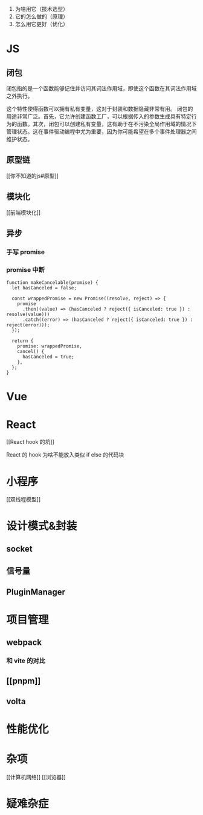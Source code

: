 
1. 为啥用它（技术选型）
2. 它的怎么做的（原理）
3. 怎么用它更好（优化）

# JS

## 闭包
闭包指的是一个函数能够记住并访问其词法作用域，即使这个函数在其词法作用域之外执行。


这个特性使得函数可以拥有私有变量，这对于封装和数据隐藏非常有用。
闭包的用途非常广泛。首先，它允许创建函数工厂，可以根据传入的参数生成具有特定行为的函数。其次，闭包可以创建私有变量，这有助于在不污染全局作用域的情况下管理状态。这在事件驱动编程中尤为重要，因为你可能希望在多个事件处理器之间维护状态。


## 原型链
[[你不知道的js#原型]]

## 模块化
[[前端模块化]]

## 异步
### 手写 promise

### promise 中断
```
function makeCancelable(promise) {
  let hasCanceled = false;

  const wrappedPromise = new Promise((resolve, reject) => {
    promise
      .then((value) => (hasCanceled ? reject({ isCanceled: true }) : resolve(value)))
      .catch((error) => (hasCanceled ? reject({ isCanceled: true }) : reject(error)));
  });

  return {
    promise: wrappedPromise,
    cancel() {
      hasCanceled = true;
    },
  };
}
```


# Vue





# React

[[React hook 的坑]]

React 的 hook 为啥不能放入类似 if else 的代码块

# 小程序

[[双线程模型]]


# 设计模式&封装

## socket


## 信号量


## PluginManager





# 项目管理

## webpack

### 和 vite 的对比

## [[pnpm]]


## volta


# 性能优化


# 杂项

[[计算机网络]]
[[浏览器]]


# 疑难杂症
